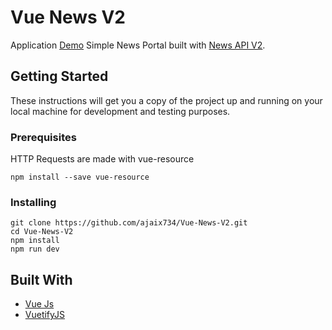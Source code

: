 # Vue News V2

Application [Demo](https://ajaix734.github.io/)
Simple News Portal built with [News API V2](https://newsapi.org/).

## Getting Started

These instructions will get you a copy of the project up and running on your local machine for development and testing purposes.

### Prerequisites

HTTP Requests are made with vue-resource

```
npm install --save vue-resource
```

### Installing


```
git clone https://github.com/ajaix734/Vue-News-V2.git
cd Vue-News-V2
npm install
npm run dev
```
## Built With

* [Vue Js](https://vuejs.org/)
* [VuetifyJS](https://vuetifyjs.com/)
